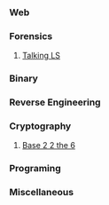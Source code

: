 ### Web

### Forensics

1. [Talking LS](https://github.com/raxh918/CTF/tree/main/ctflearn.com/Talking%20LS)

### Binary

### Reverse Engineering

### Cryptography

1. [Base 2 2 the 6](https://github.com/raxh918/CTF/tree/main/ctflearn.com/Base%202%202%20the%206S)

### Programing

### Miscellaneous